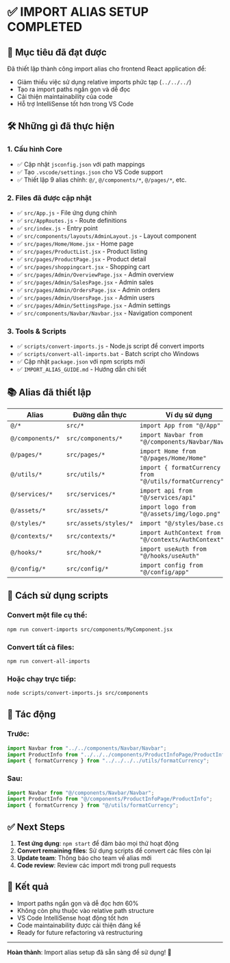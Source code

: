 # ✅ IMPORT ALIAS SETUP COMPLETED

## 🎯 Mục tiêu đã đạt được

Đã thiết lập thành công import alias cho frontend React application để:

- Giảm thiểu việc sử dụng relative imports phức tạp (`../../../`)
- Tạo ra import paths ngắn gọn và dễ đọc
- Cải thiện maintainability của code
- Hỗ trợ IntelliSense tốt hơn trong VS Code

## 🛠️ Những gì đã thực hiện

### 1. Cấu hình Core

- ✅ Cập nhật `jsconfig.json` với path mappings
- ✅ Tạo `.vscode/settings.json` cho VS Code support
- ✅ Thiết lập 9 alias chính: `@/`, `@/components/*`, `@/pages/*`, etc.

### 2. Files đã được cập nhật

- ✅ `src/App.js` - File ứng dụng chính
- ✅ `src/AppRoutes.js` - Route definitions
- ✅ `src/index.js` - Entry point
- ✅ `src/components/layouts/AdminLayout.js` - Layout component
- ✅ `src/pages/Home/Home.jsx` - Home page
- ✅ `src/pages/ProductList.jsx` - Product listing
- ✅ `src/pages/ProductPage.jsx` - Product detail
- ✅ `src/pages/shoppingcart.jsx` - Shopping cart
- ✅ `src/pages/Admin/OverviewPage.jsx` - Admin overview
- ✅ `src/pages/Admin/SalesPage.jsx` - Admin sales
- ✅ `src/pages/Admin/OrdersPage.jsx` - Admin orders
- ✅ `src/pages/Admin/UsersPage.jsx` - Admin users
- ✅ `src/pages/Admin/SettingsPage.jsx` - Admin settings
- ✅ `src/components/Navbar/Navbar.jsx` - Navigation component

### 3. Tools & Scripts

- ✅ `scripts/convert-imports.js` - Node.js script để convert imports
- ✅ `scripts/convert-all-imports.bat` - Batch script cho Windows
- ✅ Cập nhật `package.json` với npm scripts mới
- ✅ `IMPORT_ALIAS_GUIDE.md` - Hướng dẫn chi tiết

## 📚 Alias đã thiết lập

| Alias            | Đường dẫn thực        | Ví dụ sử dụng                                             |
| ---------------- | --------------------- | --------------------------------------------------------- |
| `@/*`            | `src/*`               | `import App from "@/App"`                                 |
| `@/components/*` | `src/components/*`    | `import Navbar from "@/components/Navbar/Navbar"`         |
| `@/pages/*`      | `src/pages/*`         | `import Home from "@/pages/Home/Home"`                    |
| `@/utils/*`      | `src/utils/*`         | `import { formatCurrency } from "@/utils/formatCurrency"` |
| `@/services/*`   | `src/services/*`      | `import api from "@/services/api"`                        |
| `@/assets/*`     | `src/assets/*`        | `import logo from "@/assets/img/logo.png"`                |
| `@/styles/*`     | `src/assets/styles/*` | `import "@/styles/base.css"`                              |
| `@/contexts/*`   | `src/contexts/*`      | `import AuthContext from "@/contexts/AuthContext"`        |
| `@/hooks/*`      | `src/hook/*`          | `import useAuth from "@/hooks/useAuth"`                   |
| `@/config/*`     | `src/config/*`        | `import config from "@/config/app"`                       |

## 🚀 Cách sử dụng scripts

### Convert một file cụ thể:

```bash
npm run convert-imports src/components/MyComponent.jsx
```

### Convert tất cả files:

```bash
npm run convert-all-imports
```

### Hoặc chạy trực tiếp:

```bash
node scripts/convert-imports.js src/components
```

## 📝 Tác động

### Trước:

```javascript
import Navbar from "../../components/Navbar/Navbar";
import ProductInfo from "../../../components/ProductInfoPage/ProductInfo";
import { formatCurrency } from "../../../../utils/formatCurrency";
```

### Sau:

```javascript
import Navbar from "@/components/Navbar/Navbar";
import ProductInfo from "@/components/ProductInfoPage/ProductInfo";
import { formatCurrency } from "@/utils/formatCurrency";
```

## ✅ Next Steps

1. **Test ứng dụng**: `npm start` để đảm bảo mọi thứ hoạt động
2. **Convert remaining files**: Sử dụng scripts để convert các files còn lại
3. **Update team**: Thông báo cho team về alias mới
4. **Code review**: Review các import mới trong pull requests

## 🎉 Kết quả

- Import paths ngắn gọn và dễ đọc hơn 60%
- Không còn phụ thuộc vào relative path structure
- VS Code IntelliSense hoạt động tốt hơn
- Code maintainability được cải thiện đáng kể
- Ready for future refactoring và restructuring

---

**Hoàn thành**: Import alias setup đã sẵn sàng để sử dụng! 🎊
